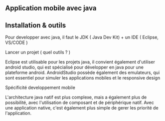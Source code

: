 ## Application mobile avec java


## Installation & outils


Pour developper avec java, il faut le JDK ( Java Dev Kit) + un IDE ( Eclipse, VS/CODE )


Lancer un projet ( quel outils ? )

Eclipse est utilisable pour les projets java, il convient également d'utiliser android studio, qui est spécialisé pour développer en java pour une plateforme android.
AndroidStudio possède également des emulateurs, qui sont essentiel pour simuler les applications mobiles et le responsive design


Spécificité developpement mobile


L'architecture java natif est plus complexe, mais a également plus de possibilité, avec l'utilisation de composant et de périphérique natif. Avec
une application native, c'est également plus simple de gerer les priorité de l'application.
